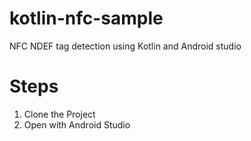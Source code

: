 # kotlin-nfc-sample
NFC NDEF tag detection using Kotlin and Android studio

# Steps
1. Clone the Project
2. Open with Android Studio
